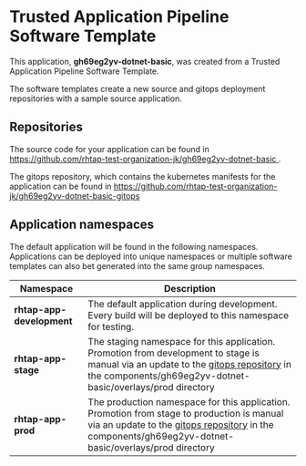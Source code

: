 # Trusted Application Pipeline Software Template

This application, **gh69eg2yv-dotnet-basic**, was created from a Trusted Application Pipeline Software Template.

The software templates create a new source and gitops deployment repositories with a sample source application. 

## Repositories

The source code for your application can be found in [https://github.com/rhtap-test-organization-jk/gh69eg2yv-dotnet-basic ](https://github.com/rhtap-test-organization-jk/gh69eg2yv-dotnet-basic ).
 
The gitops repository, which contains the kubernetes manifests for the application can be found in 
[https://github.com/rhtap-test-organization-jk/gh69eg2yv-dotnet-basic-gitops ](https://github.com/rhtap-test-organization-jk/gh69eg2yv-dotnet-basic-gitops ) 

## Application namespaces 

The default application will be found in the following namespaces. Applications can be deployed into unique namespaces or multiple software templates can also bet generated into the same group namespaces.  

|  Namespace   |  Description   |  
| -------- | -------- |   
| **rhtap-app-development** | The default application during development. Every build will be deployed to this namespace for testing. | 
| **rhtap-app-stage** | The staging namespace for this application. Promotion from development to stage is manual via an update to the [gitops repository](https://github.com/rhtap-test-organization-jk/gh69eg2yv-dotnet-basic-gitops ) in the components/gh69eg2yv-dotnet-basic/overlays/prod directory |  
| **rhtap-app-prod** | The production namespace for this application. Promotion from stage to production is manual via an update to the [gitops repository](https://github.com/rhtap-test-organization-jk/gh69eg2yv-dotnet-basic-gitops ) in the components/gh69eg2yv-dotnet-basic/overlays/prod directory | 